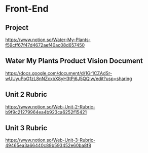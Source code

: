 # Front-End

## Project
https://www.notion.so/Water-My-Plants-f59cff67f47d4672aef40ac08d657450

## Water My Plants Product Vision Document
https://docs.google.com/document/d/1Gr1CZAdSr-wUUyuPoG1zL8nNZcxbX8yH3tPj6J5QQlw/edit?usp=sharing


## Unit 2 Rubric
https://www.notion.so/Web-Unit-2-Rubric-b9f9c21279964ea4b923ca6252f15421

## Unit 3 Rubric
https://www.notion.so/Web-Unit-3-Rubric-49465ea3a66440c89b593452e60ba8f8